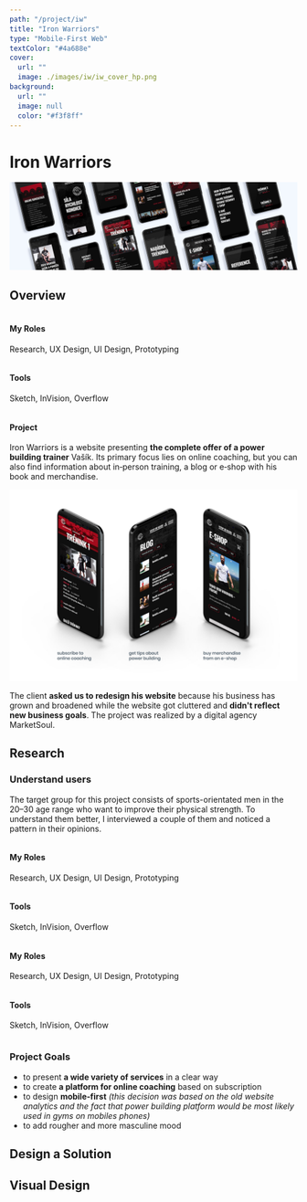 ```yaml
---
path: "/project/iw"
title: "Iron Warriors"
type: "Mobile-First Web"
textColor: "#4a688e"
cover:
  url: ""
  image: ./images/iw/iw_cover_hp.png
background:
  url: ""
  image: null
  color: "#f3f8ff"
---
```


# Iron Warriors

<full-width color="#f3f8ff">

  ![Cover](./images/iw/iw_cover.jpg)

</full-width>

## Overview

<div class="row">
  <div class="column">
    <h4>My Roles</h4>
    <p>Research, UX&nbsp;Design, UI&nbsp;Design, Prototyping</p>
  </div>
  <div class="column">
    <h4>Tools</h4>
    <p>Sketch, InVision, Overflow</p>
  </div>
</div>

#### Project

Iron Warriors is a website presenting __the complete offer of a power building trainer__ Vašík. Its primary focus lies on online coaching, but you can also find information about in&#8209;person training, a blog or e&#8209;shop with his book and merchandise.

![Overview](./images/iw/iw_overview.jpg)

The client __asked us to redesign his website__ because his business has grown and broadened while the website got cluttered and __didn't reflect new business goals__. The project was realized by a digital agency MarketSoul.

<full-width color="#f3f8ff">
  <div class="inside_bg">

  ## Research

  ### Understand users
  
  The target group for this project consists of sports-orientated men in the 20–30 age range who want to improve their physical strength. To understand them better, I interviewed a couple of them and noticed a pattern in their opinions.
  
 <div class="row">
  <div class="column">
    <h4>My Roles</h4>
    <p>Research, UX&nbsp;Design, UI&nbsp;Design, Prototyping</p>
  </div>
  <div class="column">
    <h4>Tools</h4>
    <p>Sketch, InVision, Overflow</p>
  </div>
</div>

<div class="row">
  <div class="column">
    <h4>My Roles</h4>
    <p>Research, UX&nbsp;Design, UI&nbsp;Design, Prototyping</p>
  </div>
  <div class="column">
    <h4>Tools</h4>
    <p>Sketch, InVision, Overflow</p>
  </div>
</div>

  ### Project Goals
  * to present __a wide variety of services__ in a clear way
  * to create __a platform for online coaching__ based on subscription
  * to design __mobile&#8209;first__ _(this decision was based on the old website analytics and the fact that power building platform would be most likely used in gyms on mobiles phones)_
  * to add rougher and more masculine mood
  
  </div>
</full-width>

## Design a Solution

## Visual Design
